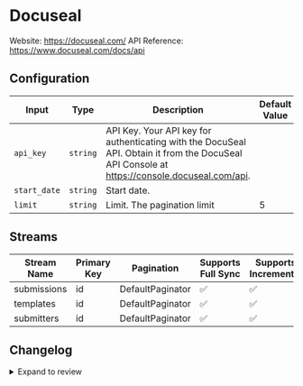 # Docuseal
Website: https://docuseal.com/
API Reference: https://www.docuseal.com/docs/api

## Configuration

| Input | Type | Description | Default Value |
|-------|------|-------------|---------------|
| `api_key` | `string` | API Key. Your API key for authenticating with the DocuSeal API. Obtain it from the DocuSeal API Console at https://console.docuseal.com/api. |  |
| `start_date` | `string` | Start date.  |  |
| `limit` | `string` | Limit. The pagination limit | 5 |

## Streams
| Stream Name | Primary Key | Pagination | Supports Full Sync | Supports Incremental |
|-------------|-------------|------------|---------------------|----------------------|
| submissions | id | DefaultPaginator | ✅ |  ✅  |
| templates | id | DefaultPaginator | ✅ |  ✅  |
| submitters | id | DefaultPaginator | ✅ |  ✅  |

## Changelog

<details>
  <summary>Expand to review</summary>

| Version          | Date              | Pull Request | Subject        |
|------------------|-------------------|--------------|----------------|
| 0.0.5 | 2025-04-26 | [58904](https://github.com/airbytehq/airbyte/pull/58904) | Update dependencies |
| 0.0.4 | 2025-04-19 | [58316](https://github.com/airbytehq/airbyte/pull/58316) | Update dependencies |
| 0.0.3 | 2025-04-12 | [57831](https://github.com/airbytehq/airbyte/pull/57831) | Update dependencies |
| 0.0.2 | 2025-04-05 | [57272](https://github.com/airbytehq/airbyte/pull/57272) | Update dependencies |
| 0.0.1 | 2025-04-01 | | Initial release by [@btkcodedev](https://github.com/btkcodedev) via Connector Builder |

</details>
